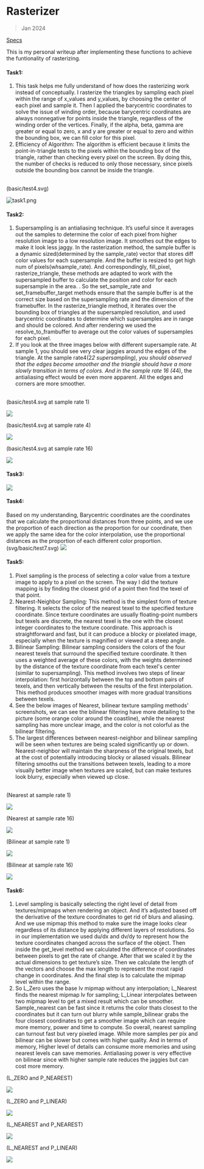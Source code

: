 # Rasterizer

> Jan 2024

[Specs](https://cs184.eecs.berkeley.edu/sp24/docs/hw1-spec)

This is my personal writeup after implementing these functions to achieve the funtionality of rasterizing.

#### Task1:
1. This task helps me fully understand of how does the rasterizing work instead of conceptually. I rasterize the triangles by sampling each pixel within the range of x_values and y_values, by choosing the center of each pixel and sample it. Then I applied the barycentric coordinates to solve the issue of winding order, because barycentric coordinates are always nonnegative for points inside the triangle, regardless of the winding order of the vertices. Finally, if the alpha, beta, gamma are greater or equal to zero, x and y are greater or equal to zero and within the bounding box, we can fill color for this pixel.
2. Efficiency of Algorithm:
The algorithm is efficient because it limits the point-in-triangle tests to the pixels within the bounding box of the triangle, rather than checking every pixel on the screen. By doing this, the number of checks is reduced to only those necessary, since pixels outside the bounding box cannot be inside the triangle. 
<br>
(basic/test4.svg)

![task1.png](https://github.com/cal-cs184-student/hw1-rasterizer-sp24-j-c/blob/129e6f38fe0cd371952c634658c0921c7a2fd336/writeup/task1.png)
<br>

#### Task2:
1. Supersampling is an antialiasing technique. It’s useful since it averages out the samples to determine the color of each pixel from higher resolution image to a low resolution image. It smoothes out the edges to make it look less jaggy. In the rasterization method, the sample buffer is a dynamic sized(determined by the sample_rate) vector that stores diff color values for each supersample. And the buffer is resized to get high num of pixels(w*h*sample_rate). And correspondingly, fill_pixel, rasterize_triangle, these methods are adapted to work with the supersampled buffer to calculate the position and color for each supersample in the area.
. So the set_sample_rate and set_framebuffer_target methods ensure that the sample buffer is at the correct size based on the supersampling rate and the dimension of the framebuffer. In the rasterize_triangle method, it iterates over the bounding box of triangles at the supersampled resolution, and used barycentric coordinates to determine which supersamples are in range and should be colored. And after rendering we used the resolve_to_frambuffer to average out the color values of supersamples for each pixel.
2. If you look at the three images below with different supersample rate. At sample 1, you should see very clear jaggies around the edges of the triangle. At the sample rate4(2*2 supersampling), you should observed that the edges become smoother and the triangle should have a more slowly transition in terms of colors. And in the sample rate 16 (4*4), the antialiasing effect would be even more apparent. All the edges and corners are more smoother.
<br>
(basic/test4.svg at sample rate 1)

![](https://github.com/cal-cs184-student/hw1-rasterizer-sp24-j-c/blob/5210b49ff4151da7c79005af6323edfe36781678/writeup/Task2_1.png)

(basic/test4.svg at sample rate 4)

![](https://github.com/cal-cs184-student/hw1-rasterizer-sp24-j-c/blob/5210b49ff4151da7c79005af6323edfe36781678/writeup/Task2_2.png)

(basic/test4.svg at sample rate 16)

![](https://github.com/cal-cs184-student/hw1-rasterizer-sp24-j-c/blob/5210b49ff4151da7c79005af6323edfe36781678/writeup/Task2_3.png)
<br>

#### Task3:
![](https://github.com/cal-cs184-student/hw1-rasterizer-sp24-j-c/blob/5210b49ff4151da7c79005af6323edfe36781678/writeup/task3.png)
<br>

#### Task4:
Based on my understanding, Barycentric coordinates are the coordinates that we calculate the proportional distances from three points, and we use the proportion of each direction as the proportion for our coordinate, then we apply the same idea for the color interpolation, use the proportional distances as the proportion of each different color proportion. 
<br> (svg/basic/test7.svg)
![](https://github.com/cal-cs184-student/hw1-rasterizer-sp24-j-c/blob/5210b49ff4151da7c79005af6323edfe36781678/writeup/task4.png)
<br>

#### Task5:
1. Pixel sampling is the process of selecting a color value from a texture image to apply to a pixel on the screen. The way I did the texture mapping is by finding the closest grid of a point then find the texel of that point.
2. Nearest-Neighbor Sampling: This method is the simplest form of texture filtering. It selects the color of the nearest texel to the specified texture coordinate. Since texture coordinates are usually floating-point numbers but texels are discrete, the nearest texel is the one with the closest integer coordinates to the texture coordinate. This approach is straightforward and fast, but it can produce a blocky or pixelated image, especially when the texture is magnified or viewed at a steep angle.
3. Bilinear Sampling: Bilinear sampling considers the colors of the four nearest texels that surround the specified texture coordinate. It then uses a weighted average of these colors, with the weights determined by the distance of the texture coordinate from each texel's center (similar to supersampling). This method involves two steps of linear interpolation: first horizontally between the top and bottom pairs of texels, and then vertically between the results of the first interpolation. This method produces smoother images with more gradual transitions between texels.
4. See the below images of Nearest, bilinear texture sampling methods’ screenshots, we can see the bilinear filtering have more detailing to the picture (some orange color around the coastline), while the nearest sampling has more unclear image, and the color is not colorful as the bilinear filtering.
5. The largest differences between nearest-neighbor and bilinear sampling will be seen when textures are being scaled significantly up or down. Nearest-neighbor will maintain the sharpness of the original texels, but at the cost of potentially introducing blocky or aliased visuals. Bilinear filtering smooths out the transitions between texels, leading to a more visually better image when textures are scaled, but can make textures look blurry, especially when viewed up close.
<br>
(Nearest at sample rate 1)

![](https://github.com/cal-cs184-student/hw1-rasterizer-sp24-j-c/blob/5210b49ff4151da7c79005af6323edfe36781678/writeup/nearest1.png)

(Nearest at sample rate 16)

![](https://github.com/cal-cs184-student/hw1-rasterizer-sp24-j-c/blob/5210b49ff4151da7c79005af6323edfe36781678/writeup/nearest16.png)

(Bilinear at sample rate 1)

![](https://github.com/cal-cs184-student/hw1-rasterizer-sp24-j-c/blob/5210b49ff4151da7c79005af6323edfe36781678/writeup/bilinear1.png)

(Bilinear at sample rate 16)

![](https://github.com/cal-cs184-student/hw1-rasterizer-sp24-j-c/blob/5210b49ff4151da7c79005af6323edfe36781678/writeup/bilinear16.png)
<br>

#### Task6:
1.  Level sampling is basically selecting the right level of detail from textures/mipmaps when rendering an object. And it’s adjusted based off the derivative of the texture coordinates to get rid of blurs and aliasing. And we use mipmap this method to make sure the image looks clear regardless of its distance by applying different layers of resolutions. So in our implementation we used du/dx and dv/dy to represent how the texture coordinates changed across the surface of the object. Then inside the get_level method we calculated the difference of coordinates between pixels to get the rate of change. After that we scaled it by the actual dimensions to get texture’s size. Then we calculate the length of the vectors and choose the max length to represent the most rapid change in coordinates. And the final step is to calculate the mipmap level within the range.
2.  So L_Zero uses the base lv mipmap without any interpolation; L_Nearest finds the nearest mipmap lv for sampling; L_Linear interpolates between two mipmap level to get a mixed result which can be smoother. Sample_nearest can be fast since it returns the color thats closest to the coordinates but it can turn out blurry while sample_bilinear  grabs the four closest coordinates to get a smoother image which can require more memory, power and time to compute. So overall, nearest sampling can turnout fast but very pixeled image. While more samples per pix and bilinear can be slower but comes with higher quality. And in terms of memory, Higher level of details can consume more memories and using nearest levels can save memories. Antialiasing power is very effective on bilinear since with higher sample rate reduces the jaggies but can cost more memory.

(L_ZERO and P_NEAREST)

![](https://github.com/cal-cs184-student/hw1-rasterizer-sp24-j-c/blob/5210b49ff4151da7c79005af6323edfe36781678/writeup/Task6_1.png)

(L_ZERO and P_LINEAR)

![](https://github.com/cal-cs184-student/hw1-rasterizer-sp24-j-c/blob/5210b49ff4151da7c79005af6323edfe36781678/writeup/Task6_2.png)

(L_NEAREST and P_NEAREST)

![](https://github.com/cal-cs184-student/hw1-rasterizer-sp24-j-c/blob/5210b49ff4151da7c79005af6323edfe36781678/writeup/Task6_3.png)

(L_NEAREST and P_LINEAR)

![](https://github.com/cal-cs184-student/hw1-rasterizer-sp24-j-c/blob/5210b49ff4151da7c79005af6323edfe36781678/writeup/Task6_4.png)

